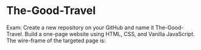 # The-Good-Travel

Exam:
Create a new repository on your GitHub and name it  The-Good-Travel.
Build a one-page website using HTML, CSS, and Vanilla JavaScript. 
The wire-frame of the targeted page is:
